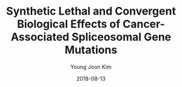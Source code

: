 ---
layout: post
title:  "Synthetic Lethal and Convergent Biological Effects of Cancer-Associated Spliceosomal Gene Mutations"
date:   2018-08-13
image: /images/synthetic_lethality.png
categories: old_research
author: "Young Joon Kim"
authors: "Stanley Lee, et al. <strong>(Co-author)</strong>"
venue: "Cancer Cell"
paper: https://pubmed.ncbi.nlm.nih.gov/30107174/
---